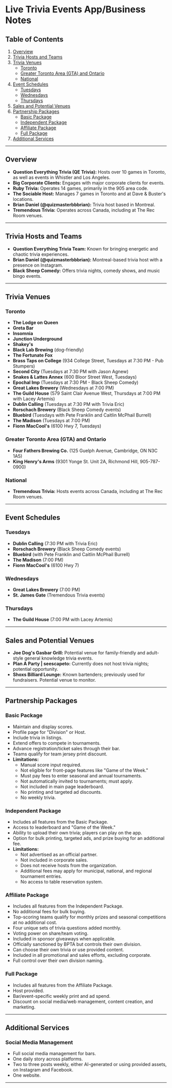 # Live Trivia Events App/Business Notes

## Table of Contents

1. [Overview](#overview)
2. [Trivia Hosts and Teams](#trivia-hosts-and-teams)
3. [Trivia Venues](#trivia-venues)
   - [Toronto](#toronto)
   - [Greater Toronto Area (GTA) and Ontario](#greater-toronto-area-gta-and-ontario)
   - [National](#national)
4. [Event Schedules](#event-schedules)
   - [Tuesdays](#tuesdays)
   - [Wednesdays](#wednesdays)
   - [Thursdays](#thursdays)
5. [Sales and Potential Venues](#sales-and-potential-venues)
6. [Partnership Packages](#partnership-packages)
   - [Basic Package](#basic-package)
   - [Independent Package](#independent-package)
   - [Affiliate Package](#affiliate-package)
   - [Full Package](#full-package)
7. [Additional Services](#additional-services)

---

## Overview

- **Question Everything Trivia (QE Trivia):** Hosts over 10 games in Toronto, as well as events in Whistler and Los Angeles.
- **Big Corporate Clients:** Engages with major corporate clients for events.
- **Ruby Trivia:** Operates 14 games, primarily in the 905 area code.
- **The Sociable Host:** Manages 7 games in Toronto and at Dave & Buster's locations.
- **Brian Daniel (@quizmasterbbbrian):** Trivia host based in Montreal.
- **Tremendous Trivia:** Operates across Canada, including at The Rec Room venues.

---

## Trivia Hosts and Teams

- **Question Everything Trivia Team:** Known for bringing energetic and chaotic trivia experiences.
- **Brian Daniel (@quizmasterbbbrian):** Montreal-based trivia host with a presence on Instagram.
- **Black Sheep Comedy:** Offers trivia nights, comedy shows, and music bingo events.

---

## Trivia Venues

### Toronto

- **The Lodge on Queen**
- **Greta Bar**
- **Insomnia**
- **Junction Underground**
- **Shakey's**
- **Black Lab Brewing** (dog-friendly)
- **The Fortunate Fox**
- **Brass Taps on College** (934 College Street, Tuesdays at 7:30 PM - Pub Stumpers)
- **Second City** (Tuesdays at 7:30 PM with Jason Agnew)
- **Snakes & Lattes Annex** (600 Bloor Street West, Tuesdays)
- **Epochal Imp** (Tuesdays at 7:30 PM - Black Sheep Comedy)
- **Great Lakes Brewery** (Wednesdays at 7:00 PM)
- **The Guild House** (579 Saint Clair Avenue West, Thursdays at 7:00 PM with Lacey Artemis)
- **Dublin Calling** (Tuesdays at 7:30 PM with Trivia Eric)
- **Rorschach Brewery** (Black Sheep Comedy events)
- **Bluebird** (Tuesdays with Pete Franklin and Caitlin McPhail Burrell)
- **The Madison** (Tuesdays at 7:00 PM)
- **Fionn MacCool's** (6100 Hwy 7, Tuesdays)

### Greater Toronto Area (GTA) and Ontario

- **Four Fathers Brewing Co.** (125 Guelph Avenue, Cambridge, ON N3C 1A5)
- **King Henry's Arms** (9301 Yonge St. Unit 2A, Richmond Hill, 905-787-0900)

### National

- **Tremendous Trivia:** Hosts events across Canada, including at The Rec Room venues.

---

## Event Schedules

### Tuesdays

- **Dublin Calling** (7:30 PM with Trivia Eric)
- **Rorschach Brewery** (Black Sheep Comedy events)
- **Bluebird** (with Pete Franklin and Caitlin McPhail Burrell)
- **The Madison** (7:00 PM)
- **Fionn MacCool's** (6100 Hwy 7)

### Wednesdays

- **Great Lakes Brewery** (7:00 PM)
- **St. James Gate** (Tremendous Trivia events)

### Thursdays

- **The Guild House** (7:00 PM with Lacey Artemis)

---

## Sales and Potential Venues

- **Joe Dog's Gasbar Grill:** Potential venue for family-friendly and adult-style general knowledge trivia events.
- **Plan A Party | seescapeto:** Currently does not host trivia nights; potential opportunity.
- **Shoxs Billiard Lounge:** Known bartenders; previously used for fundraisers. Potential venue to monitor.

---

## Partnership Packages

### Basic Package

- Maintain and display scores.
- Profile page for "Division" or Host.
- Include trivia in listings.
- Extend offers to compete in tournaments.
- Advance registration/ticket sales through their bar.
- Teams qualify for team jersey print discount.
- **Limitations:**
  - Manual score input required.
  - Not eligible for front-page features like "Game of the Week."
  - Must pay fees to enter seasonal and annual tournaments.
  - Not automatically invited to tournaments; must apply.
  - Not included in main page leaderboard.
  - No printing and targeted ad discounts.
  - No weekly trivia.

### Independent Package

- Includes all features from the Basic Package.
- Access to leaderboard and "Game of the Week."
- Ability to upload their own trivia; players can play on the app.
- Option for bulk printing, targeted ads, and prize buying for an additional fee.
- **Limitations:**
  - Not advertised as an official partner.
  - Not included in corporate sales.
  - Does not receive hosts from the organization.
  - Additional fees may apply for municipal, national, and regional tournament entries.
  - No access to table reservation system.

### Affiliate Package

- Includes all features from the Independent Package.
- No additional fees for bulk buying.
- Top-scoring teams qualify for monthly prizes and seasonal competitions at no additional cost.
- Four unique sets of trivia questions added monthly.
- Voting power on share/team voting.
- Included in sponsor giveaways when applicable.
- Officially sanctioned by BPTA but controls their own division.
- Can choose their own trivia or use provided content.
- Included in all promotional and sales efforts, excluding corporate.
- Full control over their own division naming.

### Full Package

- Includes all features from the Affiliate Package.
- Host provided.
- Bar/event-specific weekly print and ad spend.
- Discount on social media/web management, content creation, and marketing.

---

## Additional Services

### Social Media Management

- Full social media management for bars.
- One daily story across platforms.
- Two to three posts weekly, either AI-generated or using provided assets, on Instagram and Facebook.
- One website.

---